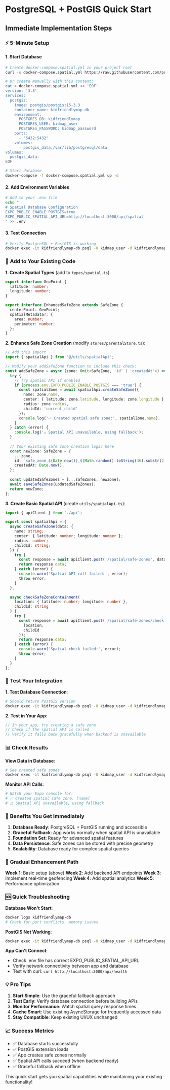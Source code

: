 # PostgreSQL + PostGIS Quick Start

## Immediate Implementation Steps

### ⚡ **5-Minute Setup**

#### 1. Start Database

```bash
# Create docker-compose.spatial.yml in your project root
curl -o docker-compose.spatial.yml https://raw.githubusercontent.com/postgis/docker-postgis/master/docker-compose.yml

# Or create manually with this content:
cat > docker-compose.spatial.yml << 'EOF'
version: '3.8'
services:
  postgis:
    image: postgis/postgis:15-3.3
    container_name: kidfriendlymap-db
    environment:
      POSTGRES_DB: kidfriendlymap
      POSTGRES_USER: kidmap_user
      POSTGRES_PASSWORD: kidmap_password
    ports:
      - "5432:5432"
    volumes:
      - postgis_data:/var/lib/postgresql/data
volumes:
  postgis_data:
EOF

# Start database
docker-compose -f docker-compose.spatial.yml up -d
```

#### 2. Add Environment Variables

```bash
# Add to your .env file
echo "
# Spatial Database Configuration
EXPO_PUBLIC_ENABLE_POSTGIS=true
EXPO_PUBLIC_SPATIAL_API_URL=http://localhost:3000/api/spatial
" >> .env
```

#### 3. Test Connection

```bash
# Verify PostgreSQL + PostGIS is working
docker exec -it kidfriendlymap-db psql -U kidmap_user -d kidfriendlymap -c "SELECT PostGIS_Version();"
```

### 🔧 **Add to Your Existing Code**

**1. Create Spatial Types** (add to `types/spatial.ts`):

```typescript
export interface GeoPoint {
  latitude: number;
  longitude: number;
}

export interface EnhancedSafeZone extends SafeZone {
  centerPoint: GeoPoint;
  spatialMetadata?: {
    area: number;
    perimeter: number;
  };
}
```

**2. Enhance Safe Zone Creation** (modify `stores/parentalStore.ts`):

```typescript
// Add this import
import { spatialApi } from '@/utils/spatialApi';

// Modify your addSafeZone function to include this check:
const addSafeZone = async (zone: Omit<SafeZone, 'id' | 'createdAt'>) => {
  try {
    // Try spatial API if enabled
    if (process.env.EXPO_PUBLIC_ENABLE_POSTGIS === 'true') {
      const spatialZone = await spatialApi.createSafeZone({
        name: zone.name,
        center: { latitude: zone.latitude, longitude: zone.longitude },
        radius: zone.radius,
        childId: 'current_child'
      });
      console.log('✅ Created spatial safe zone:', spatialZone.name);
    }
  } catch (error) {
    console.log('⚠️ Spatial API unavailable, using fallback');
  }
  
  // Your existing safe zone creation logic here
  const newZone: SafeZone = {
    ...zone,
    id: `safe_zone_${Date.now()}_${Math.random().toString(36).substr(2, 9)}`,
    createdAt: Date.now(),
  };
  
  const updatedSafeZones = [...safeZones, newZone];
  await saveSafeZones(updatedSafeZones);
  return newZone;
};
```

**3. Create Basic Spatial API** (create `utils/spatialApi.ts`):

```typescript
import { apiClient } from './api';

export const spatialApi = {
  async createSafeZone(data: {
    name: string;
    center: { latitude: number; longitude: number };
    radius: number;
    childId: string;
  }) {
    try {
      const response = await apiClient.post('/spatial/safe-zones', data);
      return response.data;
    } catch (error) {
      console.warn('Spatial API call failed:', error);
      throw error;
    }
  },

  async checkSafeZoneContainment(
    location: { latitude: number; longitude: number },
    childId: string
  ) {
    try {
      const response = await apiClient.post('/spatial/safe-zones/check', {
        location,
        childId
      });
      return response.data;
    } catch (error) {
      console.warn('Spatial check failed:', error);
      throw error;
    }
  }
};
```

### 🧪 **Test Your Integration**

**1. Test Database Connection**:

```bash
# Should return PostGIS version
docker exec -it kidfriendlymap-db psql -U kidmap_user -d kidfriendlymap -c "SELECT PostGIS_Version();"
```

**2. Test in Your App**:

```typescript
// In your app, try creating a safe zone
// Check if the spatial API is called
// Verify it falls back gracefully when backend is unavailable
```

### 📊 **Check Results**

**View Data in Database**:

```bash
# See created safe zones
docker exec -it kidfriendlymap-db psql -U kidmap_user -d kidfriendlymap -c "SELECT * FROM safe_zones;"
```

**Monitor API Calls**:

```bash
# Watch your Expo console for:
# ✅ Created spatial safe zone: [name]
# ⚠️ Spatial API unavailable, using fallback
```

### 🎯 **Benefits You Get Immediately**

1. **Database Ready**: PostgreSQL + PostGIS running and accessible
2. **Graceful Fallback**: App works normally when spatial API is unavailable
3. **Foundation Set**: Ready for advanced spatial features
4. **Data Persistence**: Safe zones can be stored with precise geometry
5. **Scalability**: Database ready for complex spatial queries

### 🔄 **Gradual Enhancement Path**

**Week 1**: Basic setup (above)
**Week 2**: Add backend API endpoints
**Week 3**: Implement real-time geofencing
**Week 4**: Add spatial analytics
**Week 5**: Performance optimization

### 🆘 **Quick Troubleshooting**

**Database Won't Start**:

```bash
docker logs kidfriendlymap-db
# Check for port conflicts, memory issues
```

**PostGIS Not Working**:

```bash
docker exec -it kidfriendlymap-db psql -U kidmap_user -d kidfriendlymap -c "CREATE EXTENSION IF NOT EXISTS postgis;"
```

**App Can't Connect**:

- Check .env file has correct EXPO_PUBLIC_SPATIAL_API_URL
- Verify network connectivity between app and database
- Test with curl: `curl http://localhost:3000/api/health`

### 💡 **Pro Tips**

1. **Start Simple**: Use the graceful fallback approach
2. **Test Early**: Verify database connection before building APIs
3. **Monitor Performance**: Watch spatial query response times
4. **Cache Smart**: Use existing AsyncStorage for frequently accessed data
5. **Stay Compatible**: Keep existing UI/UX unchanged

### 📈 **Success Metrics**

- ✅ Database starts successfully
- ✅ PostGIS extension loads
- ✅ App creates safe zones normally
- ✅ Spatial API calls succeed (when backend ready)
- ✅ Graceful fallback when offline

This quick start gets you spatial capabilities while maintaining your existing functionality!
